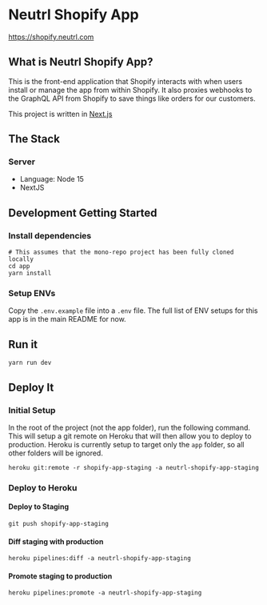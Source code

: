 # Neutrl Shopify App

https://shopify.neutrl.com

## What is Neutrl Shopify App?

This is the front-end application that Shopify interacts with when users install or manage the app from within Shopify. It also proxies webhooks to the GraphQL API from Shopify to save things like orders for our customers.

This project is written in [Next.js](https://nextjs.org/)

## The Stack

### Server
- Language: Node 15
- NextJS

## Development Getting Started

### Install dependencies

    # This assumes that the mono-repo project has been fully cloned locally
    cd app
    yarn install

### Setup ENVs

Copy the `.env.example` file into a `.env` file. The full list of ENV setups for this app is in the main README for now.

## Run it

    yarn run dev

## Deploy It

### Initial Setup

In the root of the project (not the app folder), run the following command. This will setup a git remote on Heroku that will then allow you to deploy to production. Heroku is currently setup to target only the `app` folder, so all other folders will be ignored. 

    heroku git:remote -r shopify-app-staging -a neutrl-shopify-app-staging

### Deploy to Heroku

#### Deploy to Staging

    git push shopify-app-staging

#### Diff staging with production

    heroku pipelines:diff -a neutrl-shopify-app-staging

#### Promote staging to production

    heroku pipelines:promote -a neutrl-shopify-app-staging

